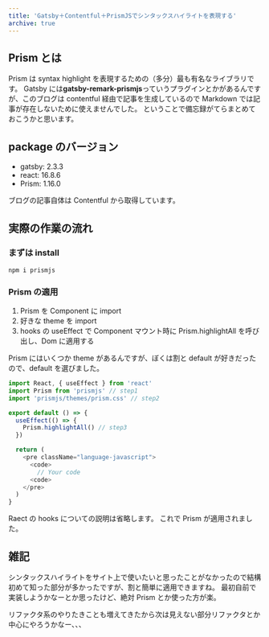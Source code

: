 ```yaml
---
title: 'Gatsby＋Contentful＋PrismJSでシンタックスハイライトを表現する'
archive: true
---
```


## Prism とは

Prism は syntax highlight を表現するための（多分）最も有名なライブラリです。
Gatsby には**gatsby-remark-prismjs**っていうプラグインとかがあるんですが、このブログは contentful 経由で記事を生成しているので Markdown では記事が存在しないために使えませんでした。
ということで備忘録がてらまとめておこうかと思います。

## package のバージョン

- gatsby: 2.3.3
- react: 16.8.6
- Prism: 1.16.0

ブログの記事自体は Contentful から取得しています。

## 実際の作業の流れ

### まずは install

```none
npm i prismjs
```

### Prism の適用

1. Prism を Component に import
2. 好きな theme を import
3. hooks の useEffect で Component マウント時に Prism.highlightAll を呼び出し、Dom に適用する

Prism にはいくつか theme があるんですが、ぼくは割と default が好きだったので、default を選びました。

```javascript
import React, { useEffect } from 'react'
import Prism from 'prismjs' // step1
import 'prismjs/themes/prism.css' // step2

export default () => {
  useEffect(() => {
    Prism.highlightAll() // step3
  })

  return (
    <pre className="language-javascript">
      <code>
        // Your code
      <code>
    </pre>
  )
}
```

Raect の hooks についての説明は省略します。
これで Prism が適用されました。

## 雑記

シンタックスハイライトをサイト上で使いたいと思ったことがなかったので結構初めて知った部分が多かったですが、割と簡単に適用できますね。
最初自前で実装しようかなーとか思ったけど、絶対 Prism とか使った方が楽。

リファクタ系のやりたきことも増えてきたから次は見えない部分リファクタとか中心にやろうかなー、、、
